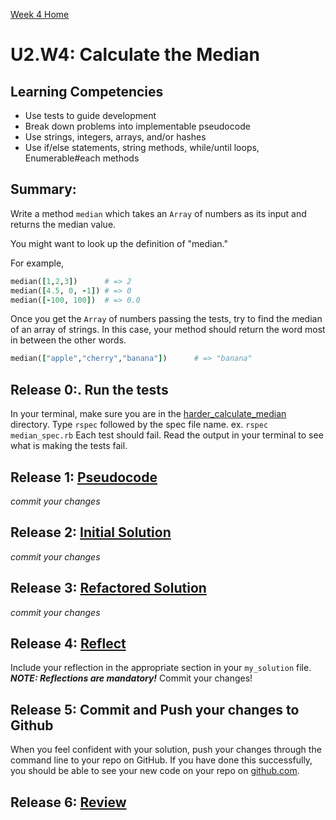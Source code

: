 [Week 4 Home](../../)

# U2.W4: Calculate the Median


## Learning Competencies
- Use tests to guide development
- Break down problems into implementable pseudocode 
- Use strings, integers, arrays, and/or hashes
- Use if/else statements, string methods, while/until loops, Enumerable#each methods


## Summary:

Write a method `median` which takes an `Array` of numbers as its input and returns the median value.

You might want to look up the definition of "median."

For example,

```ruby
median([1,2,3])      # => 2
median([4.5, 0, -1]) # => 0
median([-100, 100])  # => 0.0
```

Once you get the `Array` of numbers passing the tests, try to find the median of an array of strings. 
In this case, your method should return the word most in between the other words. 

```ruby
median(["apple","cherry","banana"])      # => "banana"
```

## Release 0:. Run the tests
In your terminal, make sure you are in the [harder_calculate_median](./) directory. Type `rspec` followed by the spec file name. ex. `rspec median_spec.rb`
Each test should fail. Read the output in your terminal to see what is making the tests fail.

## Release 1: [Pseudocode](https://github.com/Devbootcamp/phase_0_handbook/blob/master/coding-references/pseudocode.md) 
*commit your changes*

## Release 2: [Initial Solution](https://github.com/Devbootcamp/phase_0_handbook/blob/master/coding-references/initial-solution.md) 
*commit your changes*

## Release 3: [Refactored Solution](https://github.com/Devbootcamp/phase_0_handbook/blob/master/coding-references/refactoring.md) 
*commit your changes*

## Release 4:  [Reflect](https://github.com/Devbootcamp/phase_0_handbook/blob/master/coding-references/reflection-guidelines.md) 
Include your reflection in the appropriate section in your `my_solution` file. ***NOTE: Reflections are mandatory!*** Commit your changes!

## Release 5: Commit and Push your changes to Github
When you feel confident with your solution, push your changes through the command line to your repo on GitHub. 
If you have done this successfully, you should be able to see your new code on your repo on [github.com](https://github.com).

## Release 6: [Review](https://github.com/Devbootcamp/phase_0_handbook/blob/master/coding-references/review.md)